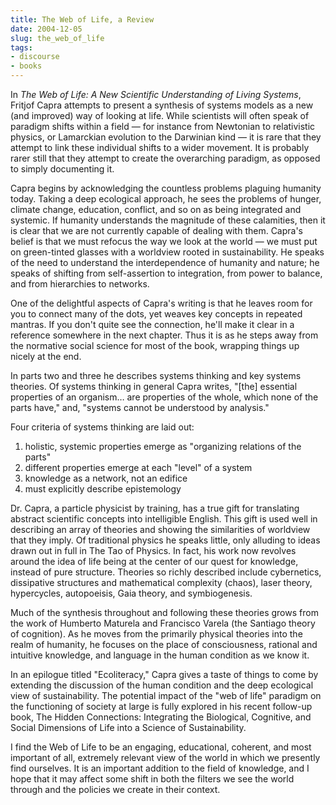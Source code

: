 ```yaml
---
title: The Web of Life, a Review
date: 2004-12-05
slug: the_web_of_life
tags:
- discourse
- books
---
```


In _The Web of Life: A New Scientific Understanding of Living Systems_, Fritjof
Capra attempts to present a synthesis of systems models as a new (and improved)
way of looking at life. While scientists will often speak of paradigm shifts
within a field &mdash; for instance from Newtonian to relativistic physics, or
Lamarckian evolution to the Darwinian kind &mdash; it is rare that they attempt
to link these individual shifts to a wider movement. It is probably rarer still
that they attempt to create the overarching paradigm, as opposed to simply
documenting it.

<!-- truncate -->

Capra begins by acknowledging the countless problems plaguing humanity today.
Taking a deep ecological approach, he sees the problems of hunger, climate
change, education, conflict, and so on as being integrated and systemic. If
humanity understands the magnitude of these calamities, then it is clear that we
are not currently capable of dealing with them. Capra's belief is that we must
refocus the way we look at the world &mdash; we must put on green-tinted glasses
with a worldview rooted in sustainability. He speaks of the need to understand
the interdependence of humanity and nature; he speaks of shifting from
self-assertion to integration, from power to balance, and from hierarchies to
networks.

One of the delightful aspects of Capra's writing is that he leaves room for you
to connect many of the dots, yet weaves key concepts in repeated mantras. If you
don't quite see the connection, he'll make it clear in a reference somewhere in
the next chapter. Thus it is as he steps away from the normative social science
for most of the book, wrapping things up nicely at the end.

In parts two and three he describes systems thinking and key systems theories.
Of systems thinking in general Capra writes, "[the] essential properties of an
organism&hellip; are properties of the whole, which none of the parts have,"
and, "systems cannot be understood by analysis."

Four criteria of systems thinking are laid out:

1. holistic, systemic properties emerge as "organizing relations of the parts"
1. different properties emerge at each "level" of a system
1. knowledge as a network, not an edifice
1. must explicitly describe epistemology

Dr. Capra, a particle physicist by training, has a true gift for translating
abstract scientific concepts into intelligible English. This gift is used well
in describing an array of theories and showing the similarities of worldview
that they imply. Of traditional physics he speaks little, only alluding  to
ideas drawn out in full in The Tao of Physics. In fact, his work now revolves
around the idea of life being at the center of our quest for knowledge, instead
of pure structure. Theories so richly described include cybernetics, dissipative
structures and mathematical complexity (chaos), laser theory, hypercycles,
autopoeisis, Gaia theory, and symbiogenesis.

Much of the synthesis throughout and following these theories grows from the
work of Humberto Maturela and Francisco Varela (the Santiago theory of
cognition). As he moves from the primarily physical theories into the realm of
humanity, he focuses on the place of consciousness, rational and intuitive
knowledge, and language in the human condition as we know it.

In an epilogue titled "Ecoliteracy," Capra gives a taste of things to come by
extending the discussion of the human condition and the deep ecological view of
sustainability. The potential impact of the "web of life" paradigm on the
functioning of society at large is fully explored in his recent follow-up book,
The Hidden Connections: Integrating the Biological, Cognitive, and Social
Dimensions of Life into a Science of Sustainability.

I find the Web of Life to be an engaging, educational, coherent, and most
important of all, extremely relevant view of the world in which we presently
find ourselves. It is an important addition to the field of knowledge, and I
hope that it may affect some shift in both the filters we see the world through
and the policies we create in their context.

